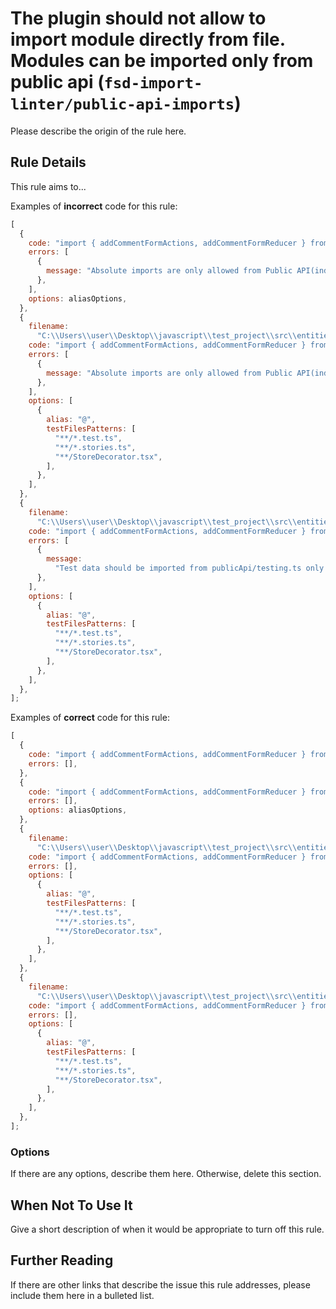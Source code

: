 # The plugin should not allow to import module directly from file. Modules can be imported only from public api (`fsd-import-linter/public-api-imports`)

<!-- end auto-generated rule header -->

Please describe the origin of the rule here.

## Rule Details

This rule aims to...

Examples of **incorrect** code for this rule:

```js
[
  {
    code: "import { addCommentFormActions, addCommentFormReducer } from '@/entities/Article/model/file.ts'",
    errors: [
      {
        message: "Absolute imports are only allowed from Public API(index.ts)",
      },
    ],
    options: aliasOptions,
  },
  {
    filename:
      "C:\\Users\\user\\Desktop\\javascript\\test_project\\src\\entities\\StoreDecorator.tsx",
    code: "import { addCommentFormActions, addCommentFormReducer } from '@/entities/Article/testing/file.tsx'",
    errors: [
      {
        message: "Absolute imports are only allowed from Public API(index.ts)",
      },
    ],
    options: [
      {
        alias: "@",
        testFilesPatterns: [
          "**/*.test.ts",
          "**/*.stories.ts",
          "**/StoreDecorator.tsx",
        ],
      },
    ],
  },
  {
    filename:
      "C:\\Users\\user\\Desktop\\javascript\\test_project\\src\\entities\\forbidden.ts",
    code: "import { addCommentFormActions, addCommentFormReducer } from '@/entities/Article/testing'",
    errors: [
      {
        message:
          "Test data should be imported from publicApi/testing.ts only in testing and storybook files",
      },
    ],
    options: [
      {
        alias: "@",
        testFilesPatterns: [
          "**/*.test.ts",
          "**/*.stories.ts",
          "**/StoreDecorator.tsx",
        ],
      },
    ],
  },
];
```

Examples of **correct** code for this rule:

```js
[
  {
    code: "import { addCommentFormActions, addCommentFormReducer } from '../../model/slices/addCommentFormSlice'",
    errors: [],
  },
  {
    code: "import { addCommentFormActions, addCommentFormReducer } from '@/entities/Article'",
    errors: [],
    options: aliasOptions,
  },
  {
    filename:
      "C:\\Users\\user\\Desktop\\javascript\\test_project\\src\\entities\\file.test.ts",
    code: "import { addCommentFormActions, addCommentFormReducer } from '@/entities/Article/testing'",
    errors: [],
    options: [
      {
        alias: "@",
        testFilesPatterns: [
          "**/*.test.ts",
          "**/*.stories.ts",
          "**/StoreDecorator.tsx",
        ],
      },
    ],
  },
  {
    filename:
      "C:\\Users\\user\\Desktop\\javascript\\test_project\\src\\entities\\StoreDecorator.tsx",
    code: "import { addCommentFormActions, addCommentFormReducer } from '@/entities/Article/testing'",
    errors: [],
    options: [
      {
        alias: "@",
        testFilesPatterns: [
          "**/*.test.ts",
          "**/*.stories.ts",
          "**/StoreDecorator.tsx",
        ],
      },
    ],
  },
];
```

### Options

If there are any options, describe them here. Otherwise, delete this section.

## When Not To Use It

Give a short description of when it would be appropriate to turn off this rule.

## Further Reading

If there are other links that describe the issue this rule addresses, please include them here in a bulleted list.
